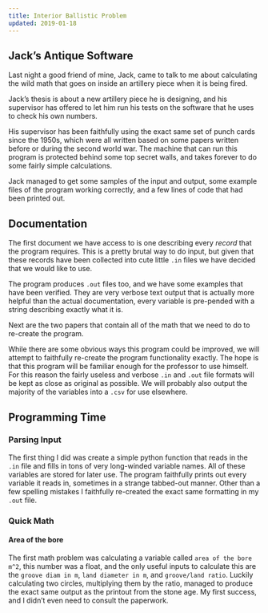 ```yaml
---
title: Interior Ballistic Problem
updated: 2019-01-18
---
```


## Jack’s Antique Software 

Last night a good friend of mine, Jack, came to talk to me about calculating the wild math that goes on inside an artillery piece when it is being fired.

Jack’s thesis is about a new artillery piece he is designing, and his supervisor has offered to let him run his tests on the software that he uses to check his own numbers.

His supervisor has been faithfully using the exact same set of punch cards since the 1950s, which were all written based on some papers written before or during the second world war. The machine that can run this program is protected behind some top secret walls, and takes forever to do some fairly simple calculations. 

Jack managed to get some samples of the input and output, some example files of the program working correctly, and a few lines of code that had been printed out. 

## Documentation

The first document we have access to is one describing every *record* that the program requires. This is a pretty brutal way to do input, but given that these records have been collected into cute little `.in` files we have decided that we would like to use. 

The program produces `.out` files too, and we have some examples that have been verified. They are very verbose text output that is actually more helpful than the actual documentation, every variable is pre-pended with a string describing exactly what it is.

Next are the two papers that contain all of the math that we need to do to re-create the program.

While there are some obvious ways this program could be improved, we will attempt to faithfully re-create the program functionality exactly. The hope is that this program will be familiar enough for the professor to use himself. For this reason the fairly useless and verbose `.in` and `.out` file formats will be kept as close as original as possible. We will probably also output the majority of the variables into a `.csv` for use elsewhere.

## Programming Time

### Parsing Input

The first thing I did was create a simple python function that reads in the `.in` file and fills in tons of very long-winded variable names. All of these variables are stored for later use. The program faithfully prints out every variable it reads in, sometimes in a strange tabbed-out manner. Other than a few spelling mistakes I faithfully re-created the exact same formatting in my `.out` file. 

### Quick Math

#### Area of the bore

The first math problem was calculating a variable called `area of the bore m^2`, this number was a float, and the only useful inputs to calculate this are the `groove diam in m`, `land diameter in m`, and `groove/land ratio`. Luckily calculating two circles, multiplying them by the ratio, managed to produce the exact same output as the printout from the stone age. My first success, and I didn’t even need to consult the paperwork.


